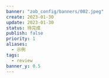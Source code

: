 ```yaml
---
banner: "zob_config/banners/002.jpeg"
create: 2023-01-30
update: 2023-01-30
status: 待完成
publish: false
priority: 1
aliases: 
  - 示例
tags: 
  - review
banner_y: 0.5
---
```



